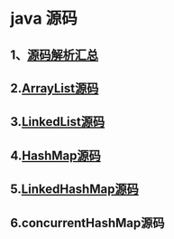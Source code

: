 # java 源码

## 1、[源码解析汇总](http://www.javazhiyin.com/?cat=8)


## 2.[ArrayList源码](http://www.javazhiyin.com/?p=71)


## 3.[LinkedList源码](http://www.javazhiyin.com/?p=57)


## 4.[HashMap源码](http://www.javazhiyin.com/?p=74)


## 5.[LinkedHashMap源码](http://www.javazhiyin.com/?p=86)


## 6.concurrentHashMap源码